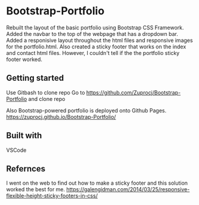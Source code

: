 # Bootstrap-Portfolio

Rebuilt the layout of the basic portfolio using Bootstrap CSS Framework.  Added the navbar to the top of the webpage that has a dropdown bar.  Added a responisive layout throughout the html files and responsive images for the portfolio.html.  Also created a sticky footer that works on the index and contact html files. However, I couldn't tell if the the portfolio sticky footer worked.

## Getting started

Use Gitbash to clone repo
Go to  https://github.com/Zuprocj/Bootstrap-Portfolio and clone repo

Also Bootstrap-powered portfolio is deployed onto Github Pages.
https://zuprocj.github.io/Bootstrap-Portfolio/

## Built with
VSCode

## Refernces
I went on the web to find out how to make a sticky footer and this solution worked the best for me.  https://galengidman.com/2014/03/25/responsive-flexible-height-sticky-footers-in-css/